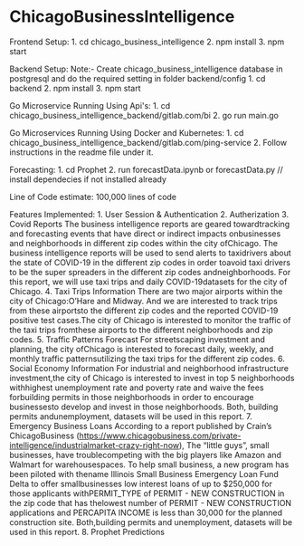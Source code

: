 # ChicagoBusinessIntelligence

Frontend Setup:
    1. cd chicago_business_intelligence
    2. npm install
    3. npm start

Backend Setup:
    Note:- Create chicago_business_intelligence database in postgresql and do the required setting in folder backend/config
    1. cd backend
    2. npm install
    3. npm start

Go Microservice Running Using Api's:
    1. cd chicago_business_intelligence_backend/gitlab.com/bi
    2. go run main.go

Go Microservices Running Using Docker and Kubernetes:
    1. cd chicago_business_intelligence_backend/gitlab.com/ping-service
    2. Follow instructions in the readme file under it.

Forecasting:
    1. cd Prophet
    2. run forecastData.ipynb or forecastData.py // install dependecies if not installed already


Line of Code estimate: 100,000 lines of code

Features Implemented:
    1. User Session & Authentication
    2. Autherization
    3. Covid Reports
        The business intelligence reports are geared towardtracking and forecasting events that have direct or indirect impacts onbusinesses and neighborhoods in different zip codes within the city ofChicago. The business intelligence reports will be used to send alerts to taxidrivers about the state of COVID-19 in the different zip codes in order toavoid taxi drivers to be the super spreaders in the different zip codes andneighborhoods. For this report, we will use taxi trips and daily COVID-19datasets for the city of Chicago.
    4. Taxi Trips Information
        There are two major airports within the city of Chicago:O’Hare and Midway. And we are interested to track trips from these airportsto the different zip codes and the reported COVID-19 positive test cases.The city of Chicago is interested to monitor the traffic of the taxi trips fromthese airports to the different neighborhoods and zip codes.
    5. Traffic Patterns Forecast
        For streetscaping investment and planning, the city ofChicago is interested to forecast daily, weekly, and monthly traffic patternsutilizing the taxi trips for the different zip codes.
    6. Social Economy Information
        For industrial and neighborhood infrastructure investment,the city of Chicago is interested to invest in top 5 neighborhoods withhighest unemployment rate and poverty rate and waive the fees forbuilding permits in those neighborhoods in order to encourage businessesto develop and invest in those neighborhoods. Both, building permits andunemployment, datasets will be used in this report.
    7. Emergency Business Loans
        According to a report published by Crain’s ChicagoBusiness (https://www.chicagobusiness.com/private-intelligence/industrialmarket-crazy-right-now), The “little guys”, small businesses, have troublecompeting with the big players like Amazon and Walmart for warehousespaces. To help small business, a new program has been piloted with thename Illinois Small Business Emergency Loan Fund Delta to offer smallbusinesses low interest loans of up to $250,000 for those applicants withPERMIT_TYPE of PERMIT - NEW CONSTRUCTION in the zip code that has thelowest number of PERMIT - NEW CONSTRUCTION applications and PERCAPITA INCOME is less than 30,000 for the planned construction site. Both,building permits and unemployment, datasets will be used in this report.
    8. Prophet Predictions

